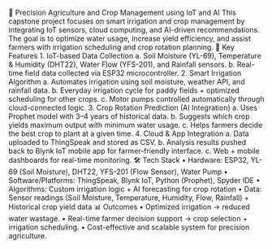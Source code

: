 🌱 Precision Agriculture and Crop Management using IoT and AI
This capstone project focuses on smart irrigation and crop management by integrating IoT sensors, cloud computing, and AI-driven recommendations. The goal is to optimize water usage, increase yield efficiency, and assist farmers with irrigation scheduling and crop rotation planning.
🚀 Key Features
    1.	IoT-based Data Collection
      a.	Soil Moisture (YL-69), Temperature & Humidity (DHT22), Water Flow (YFS-201), and Rainfall sensors.
      b.	Real-time field data collected via ESP32 microcontroller.
    2.	Smart Irrigation Algorithm
      a.	Automates irrigation using soil moisture, weather API, and rainfall data.
      b.	Everyday irrigation cycle for paddy fields + optimized scheduling for other crops.
      c.	Motor pumps controlled automatically through cloud-connected logic.
    3.	Crop Rotation Prediction (AI Integration)
      a.	Uses Prophet model with 3–4 years of historical data.
      b.	Suggests which crop yields maximum output with minimum water usage.
      c.	Helps farmers decide the best crop to plant at a given time.
    4.	Cloud & App Integration
      a.	Data uploaded to ThingSpeak and stored as CSV.
      b.	Analysis results pushed back to Blynk IoT mobile app for farmer-friendly interface.
      c.	Web + mobile dashboards for real-time monitoring.
🛠️ Tech Stack
    •	Hardware: ESP32, YL-69 (Soil Moisture), DHT22, YFS-201 (Flow Sensor), Water Pump
    •	Software/Platforms: ThingSpeak, Blynk IoT, Python (Prophet), Spyder IDE
    •	Algorithms: Custom irrigation logic + AI forecasting for crop rotation
    •	Data: Sensor readings (Soil Moisture, Temperature, Humidity, Flow, Rainfall) + Historical crop yield data
📊 Outcomes
    •	Optimized irrigation → reduced water wastage.
    •	Real-time farmer decision support → crop selection + irrigation scheduling.
    •	Cost-effective and scalable system for precision agriculture.
  
